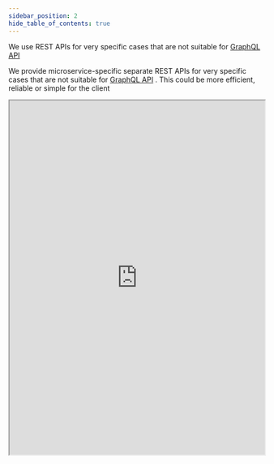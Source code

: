 ```yaml
---
sidebar_position: 2
hide_table_of_contents: true
---
```

We use REST APIs for very specific cases that are not suitable for [GraphQL API](GraphQL%20API.md)

We provide microservice-specific separate REST APIs for very specific cases that are not suitable for [GraphQL API](GraphQL%20API.md) . This could be more efficient, reliable or simple for the client

<iframe src="https://www.postman.com/tot-ra/gratheon/request/lgaexj2/report-telemetry-metric-value" width="100%" height="700"></iframe>